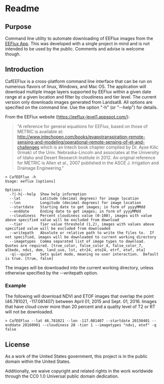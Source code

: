 # Readme

## Purpose

Command line utility to automate downloading of EEFlux images from the [EEFlux App](https://eeflux-level1.appspot.com/).  This was developed with a single project in mind and is not intended to be used by the public.  Comments and advise is welcome though.

## Introduction

CafEEFlux is a cross-platform command line interface that can be run on numerous flavors of linux, Windows, and Mac OS.  The application will download multiple image layers supported by EEFlux within a given date range at a given location and filter by cloudiness and tier level.  The current version only downloads images generated from Landsat8.  All options are specified on the command line.  Use the option "-h" (or "--help") for details.

From the EEFlux website (https://eeflux-level1.appspot.com/):

> "A reference for general equations for EEFlux, based on those of METRIC is available at: http://www.intechopen.com/books/evapotranspiration-remote-sensing-and-modeling/operational-remote-sensing-of-et-and-challenges which is an Intech book chapter compiled by Dr. Ayse Kilic (Irmak) of the Univ. Nebraska-Lincoln and associates at the University of Idaho and Desert Research Institute in 2012. An original reference for METRIC is Allen et al., 2007 published in the ASCE J. Irrigation and Drainage Engineering."

```console
> CafEEFlux -h
Usage: eeflux [options]

Options:
  -?|-h|--help  Show help information
  --lat         Latitude (decimal degrees) for image location
  --lon         Longitude (decimal degrees) for image location
  --startdate   Starting date to get images; in form of yyyyMMdd
  --enddate     Ending date to get images; in form of yyyyMMdd
  --cloudiness  Percent cloudiness value (0-100), images with value above specified value will be excluded from download
  --tier        Tier value threshold (1,2), images with values above specified value will be excluded from downloaded
  --writepath   Absolute or relative path to write the files to.  If not specified, images will be downloaded to current working directory
  --imagetypes  Comma separated list of image types to download. Quotes are required. [true_color, false_color_4, false_color_7, albedo, ndvi, dem, land_use, lst, etr24, eto24, etrf, etof, eta]
  -q|--quiet    Sets quiet mode, meaning no user interaction.  Default is true. [true, false]
```

The images will be downloaded into the current working directory, unless otherwise specified by the --writepath option.

### Example

The following will download NDVI and ETOF images that overlap the point (46.781021, -117.081407) between April 01, 2015 and Sept. 01, 2016.  Images that have cloud cover more than 20 percent and a quality level of T2 or RT will not be downloaded.

```console
> CafEEFlux --lat 46.781021 --lon -117.081407 --startdate 20150401 --enddate 20160901 --cloudiness 20 -tier 1 --imagetypes "ndvi, etof" -q false
```

## License

As a work of the United States government, this project is in the public domain within the United States.

Additionally, we waive copyright and related rights in the work worldwide through the CC0 1.0 Universal public domain dedication.